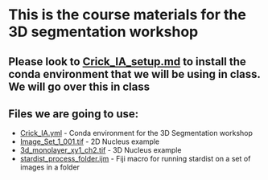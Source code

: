 # This is the course materials for the 3D segmentation workshop

## Please look to [Crick_IA_setup.md](./Crick_IA_setup.md) to install the conda environment that we will be using in class. We will go over this in class

## Files we are going to use:
* [Crick_IA.yml](./Crick_IA.yml) - Conda environment for the 3D Segmentation workshop
* [Image_Set_1_001.tif](./Image_Set_1_001.tif) - 2D Nucleus example
* [3d_monolayer_xy1_ch2.tif](./3d_monolayer_xy1_ch2.tif) - 3D Nucleus example
* [stardist_process_folder.ijm](./stardist_process_folder.ijm) - Fiji macro for running stardist on a set of images in a folder
